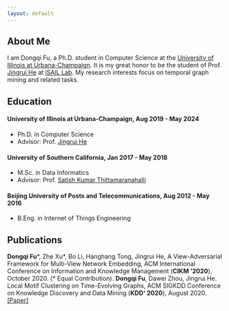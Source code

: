 ```yaml
---
layout: default
---
```


## About Me

I am Dongqi Fu, a Ph.D. student in Computer Science at the [University of Illinois at Urbana-Champaign](https://illinois.edu/). It is my great honor to be the student of Prof. [Jingrui He](https://www.hejingrui.org/) at [iSAIL Lab](https://isail-laboratory.github.io/). My research interests focus on temporal graph mining and related tasks.


## Education

#### University of Illinois at Urbana-Champaign, Aug 2019 - May 2024 
* Ph.D. in Computer Science
* Advisor: Prof. [Jingrui He](https://www.hejingrui.org/)

#### University of Southern California, Jan 2017 - May 2018
* M.Sc. in Data Informatics
* Advisor: Prof. [Satish Kumar Thittamaranahalli](http://www.tkskwork.org/)

#### Beijing University of Posts and Telecommunications, Aug 2012 - May 2016 
* B.Eng. in Internet of Things Engineering


## Publications
**Dongqi Fu***, Zhe Xu*, Bo Li, Hanghang Tong, Jingrui He, A View-Adversarial Framework for Multi-View Network Embedding, ACM International Conference on Information and Knowledge Management (**CIKM '2020**), October 2020. (* Equal Contribution).
**Dongqi Fu**, Dawei Zhou, Jingrui He. Local Motif Clustering on Time-Evolving Graphs, ACM SIGKDD Conference on Knowledge Discovery and Data Mining (**KDD' 2020**), August 2020. [[Paper]](https://github.com/DongqiFu/L-MEGA/blob/master/paper/Local%20Motif%20Clustering%20on%20Time-Evolving%20Graphs.pdf)

